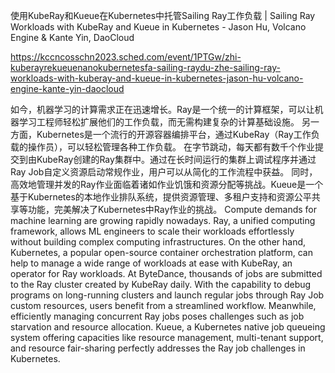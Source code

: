 使用KubeRay和Kueue在Kubernetes中托管Sailing Ray工作负载 | Sailing Ray Workloads with KubeRay and Kueue in Kubernetes - Jason Hu, Volcano Engine & Kante Yin, DaoCloud

https://kccncosschn2023.sched.com/event/1PTGw/zhi-kuberayrekueuenanokubernetesfa-sailing-raydu-zhe-sailing-ray-workloads-with-kuberay-and-kueue-in-kubernetes-jason-hu-volcano-engine-kante-yin-daocloud

如今，机器学习的计算需求正在迅速增长。Ray是一个统一的计算框架，可以让机器学习工程师轻松扩展他们的工作负载，而无需构建复杂的计算基础设施。 另一方面，Kubernetes是一个流行的开源容器编排平台，通过KubeRay（Ray工作负载的操作员），可以轻松管理各种工作负载。 在字节跳动，每天都有数千个作业提交到由KubeRay创建的Ray集群中。通过在长时间运行的集群上调试程序并通过Ray Job自定义资源启动常规作业，用户可以从简化的工作流程中获益。 同时，高效地管理并发的Ray作业面临着诸如作业饥饿和资源分配等挑战。Kueue是一个基于Kubernetes的本地作业排队系统，提供资源管理、多租户支持和资源公平共享等功能，完美解决了Kubernetes中Ray作业的挑战。 
Compute demands for machine learning are growing rapidly nowadays. Ray, a unified computing framework, allows ML engineers to scale their workloads effortlessly without building complex computing infrastructures. On the other hand, Kubernetes, a popular open-source container orchestration platform, can help to manage a wide range of workloads at ease with KubeRay, an operator for Ray workloads. At ByteDance, thousands of jobs are submitted to the Ray cluster created by KubeRay daily. With the capability to debug programs on long-running clusters and launch regular jobs through Ray Job custom resources, users benefit from a streamlined workflow. Meanwhile, efficiently managing concurrent Ray jobs poses challenges such as job starvation and resource allocation. Kueue, a Kubernetes native job queueing system offering capacities like resource management, multi-tenant support, and resource fair-sharing perfectly addresses the Ray job challenges in Kubernetes.